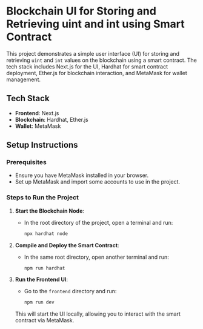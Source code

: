 # Blockchain UI for Storing and Retrieving uint and int using Smart Contract

This project demonstrates a simple user interface (UI) for storing and retrieving `uint` and `int` values on the blockchain using a smart contract. The tech stack includes Next.js for the UI, Hardhat for smart contract deployment, Ether.js for blockchain interaction, and MetaMask for wallet management.

## Tech Stack
- **Frontend**: Next.js
- **Blockchain**: Hardhat, Ether.js
- **Wallet**: MetaMask

## Setup Instructions

### Prerequisites
- Ensure you have MetaMask installed in your browser.
- Set up MetaMask and import some accounts to use in the project.

### Steps to Run the Project

1. **Start the Blockchain Node**:
   - In the root directory of the project, open a terminal and run:
     ```bash
     npx hardhat node
     ```

2. **Compile and Deploy the Smart Contract**:
   - In the same root directory, open another terminal and run:
     ```bash
     npm run hardhat
     ```

3. **Run the Frontend UI**:
   - Go to the `frontend` directory and run:
     ```bash
     npm run dev
     ```

   This will start the UI locally, allowing you to interact with the smart contract via MetaMask.
